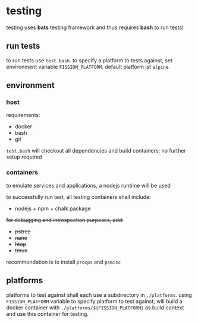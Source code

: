 # testing
testing uses **bats** testing framework and thus requires **bash** to run tests!


## run tests
to run tests use `test.bash`. to specify a platform to tests against, set environment variable `FISSION_PLATFORM`. default platform ist `alpine`.

## environment
### host
requirements:
* docker
* bash
* git

`test.bash` will checkout all dependencies and build containers; no further setup required

### containers
to emulate services and applications, a nodejs runtime will be used

to successfully run test, all testing containers shall include:
* nodejs + npm + chalk package

~~for debugging and introspection purposes, add:~~
* ~~pstree~~
* ~~nano~~
* ~~htop~~
* ~~tmux~~

recommendation is to install `procps` and `psmisc`


## platforms
platforms to test against shall each use a subdirectory in `./platforms`. using `FISSION_PLATFORM` variable to specify platform to test against, will build a docker container with `./platforms/${FISSION_PLATFORM}` as build context and use this container for testing.